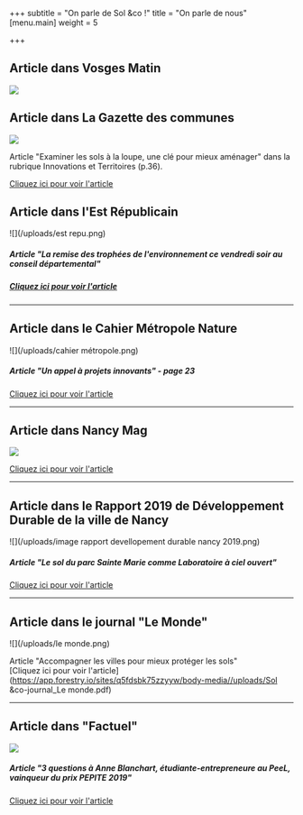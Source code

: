 +++
subtitle = "On parle de Sol &co !"
title = "On parle de nous"
[menu.main]
weight = 5

+++
## Article dans Vosges Matin

![](/uploads/juin_2020_edition_speciale_environnement-vosges-matin.jpg)

## Article dans La Gazette des communes

![](/uploads/territorial-gazette.jpg)

Article "Examiner les sols à la loupe, une clé pour mieux aménager" dans la rubrique Innovations et Territoires (p.36).

[Cliquez ici pour voir l'article](http://pvsamplersla6.immanens.com/fr/pvPageH5B.asp?puc=6547&nu=2513&pa=1#36 "La Gazette")

## Article dans l'Est Républicain

![](/uploads/est repu.png)

##### Article "La remise des trophées de l'environnement ce vendredi soir au conseil départemental"

##### [Cliquez ici pour voir l'article](https://www.estrepublicain.fr/edition-nancy-et-agglomeration/2019/12/13/la-remise-des-trophees-de-l-environnement-ce-vendredi-soir-au-conseil-departemental)

***

## Article dans le Cahier Métropole Nature

![](/uploads/cahier métropole.png)

##### Article "Un appel à projets innovants" - page 23

[Cliquez ici pour voir l'article]()

***

## Article dans Nancy Mag

![](/uploads/kX86Jg_6_400x400.jpg)

[Cliquez ici pour voir l'article](https://www.nancy.fr/photosvideos/ils-font-nancy-684/anne-blanchard-16564.html?cHash=5e9a9be34100d791834c7454e9b64887)

***

## Article dans le Rapport 2019 de Développement Durable de la ville de Nancy

![](/uploads/image rapport devellopement durable nancy 2019.png)

##### Article "Le sol du parc Sainte Marie comme Laboratoire à ciel ouvert"

[Cliquez ici pour voir l'article](http://ensaia.univ-lorraine.fr/telechargements/rdd_2019_basse_def.pdf)

***

## Article dans le journal "Le Monde"

![](/uploads/le monde.png)

Article "Accompagner les villes pour mieux protéger les sols"  
[Cliquez ici pour voir l'article](https://app.forestry.io/sites/q5fdsbk75zzyyw/body-media//uploads/Sol &co-journal_Le monde.pdf)

***

## Article dans "Factuel"

![](/uploads/factuel.png)

##### Article "3 questions à Anne Blanchart, étudiante-entrepreneure au PeeL, vainqueur du prix PEPITE 2019"

[Cliquez ici pour voir l'article](https://factuel.univ-lorraine.fr/node/12448)
